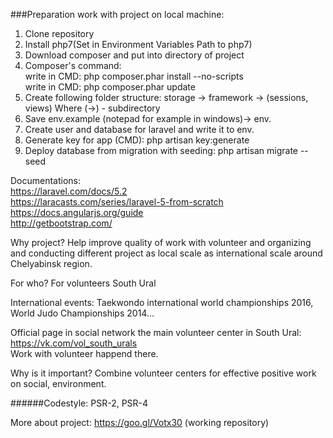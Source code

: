 ###Preparation work with project on local machine:
1. Clone repository
2. Install php7(Set in Environment Variables Path to php7) 
3. Download composer and put into directory of project
4. Composer's command:<br />
write in CMD: php composer.phar install --no-scripts<br />
write in CMD: php composer.phar update
5. Create following folder structure: storage -> framework -> (sessions, views)
Where (->) - subdirectory
6. Save env.example (notepad for example in windows)-> env.
7. Create user and database for laravel and write it to env.
8. Generate key for app (CMD): php artisan key:generate
9. Deploy database from migration with seeding: php artisan migrate --seed

Documentations:<br />
https://laravel.com/docs/5.2<br />https://laracasts.com/series/laravel-5-from-scratch<br />
https://docs.angularjs.org/guide<br />
http://getbootstrap.com/<br />

Why project?
Help improve quality of work with volunteer and organizing and conducting different project as local scale as international scale around Chelyabinsk region.

For who?
For volunteers South Ural

International events:
Taekwondo international world championships 2016, World Judo Championships 2014...

Official page in social network the main volunteer center in South Ural: https://vk.com/vol_south_urals<br />
Work with volunteer happend there.

Why is it important?
Сombine volunteer centers for effective positive work on social, environment.

######Codestyle: PSR-2, PSR-4

More about project: https://goo.gl/Votx30 (working repository)

